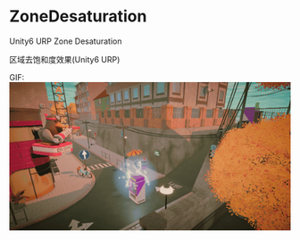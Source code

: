 # ZoneDesaturation

Unity6 URP Zone Desaturation

区域去饱和度效果(Unity6 URP)

GIF:
![Desaturation](./ZoneDesaturation.gif)
